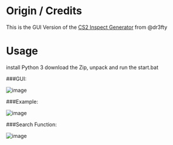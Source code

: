# Origin / Credits
This is the GUI Version of the [CS2 Inspect Generator](https://github.com/dr3fty/cs2-inspect-gen) from @dr3fty

# Usage
install Python 3
download the Zip, unpack and run the start.bat

###GUI:  

![image](https://github.com/MeckeDev/cs2-inspect-gui/assets/43956685/7861280c-242e-485c-9e11-8572a123fd6b)


###Example:  

![image](https://github.com/MeckeDev/cs2-inspect-gui/assets/43956685/e0872a06-9bfc-4072-9783-0774bb7fd22e)


###Search Function:  

![image](https://github.com/MeckeDev/cs2-inspect-gui/assets/43956685/e42c08cc-4b70-4acf-825c-fec7843972eb)
